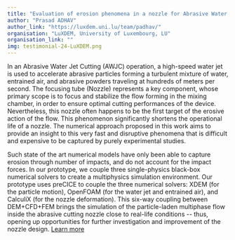 ```yaml
---
title: "Evaluation of erosion phenomena in a nozzle for Abrasive Water Jet Cutting"
author: "Prasad ADHAV"
author_link: "https://luxdem.uni.lu/team/padhav/"
organisation: "LuXDEM, University of Luxembourg, LU"
organisation_link: ""
img: testimonial-24-LuXDEM.png
---
```

In an Abrasive Water Jet Cutting (AWJC) operation, a high-speed water jet is used to accelerate abrasive particles forming a turbulent mixture of water, entrained air, and abrasive powders traveling at hundreds of meters per second. The focusing tube (Nozzle) represents a key component, whose primary scope is to focus and stabilize the flow forming in the mixing chamber, in order to ensure optimal cutting performances of the device. Nevertheless, this nozzle often happens to be the first target of the erosive action of the flow. This phenomenon significantly shortens the operational life of a nozzle. The numerical approach proposed in this work aims to provide an insight to this very fast and disruptive phenomena that is difficult and expensive to be captured by purely experimental studies.

Such state of the art numerical models have only been able to capture erosion through number of impacts, and do not account for the impact forces. In our prototype, we couple three single-physics black-box numerical solvers to create a multiphysics simulation environment. Our prototype uses preCICE to couple the three numerical solvers: XDEM (for the particle motion), OpenFOAM (for the water jet and entrained air), and CalculiX (for the nozzle deformation). This six-way coupling between DEM+CFD+FEM brings the simulation of the particle-laden multiphase flow inside the abrasive cutting nozzle close to real-life conditions -- thus, opening up opportunities for further investigation and improvement of the nozzle design. [Learn more](https://luxdem.uni.lu/research/nozzle_erosion/)
